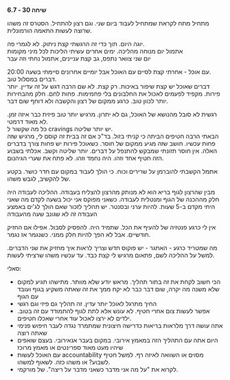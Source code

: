 **שיחה 30 \- 6.7**

מתחיל מתח לקראת שמתחיל לעבוד ביום שני. וגם רצון להתחיל. הסטרס זה משהו שרוצה לעשות התאמה הורמונלית.

יוגה היום. תוך כדי זה הרגשתי קצת ניתוק. לא לגמרי פה.   
אתמול יום מנוחה מהליכה. ימים אחרים עשיתי הליכות לכל מיני מקומות  
יום שני צוואר נתפס, גב קצת עניינים, אתמול נחתי וזה עבר

עם אוכל \- אחרתי קצת לסיים עם האוכל אבל יומיים אחרונים סיימתי בשעה 20:00.   
דברים במסלול טוב.   
דברים שאוכל יש קצת שיפור באיכות. רק קצת. לא שם הרבה דגש על זה עדיין. יותר פירות. מקפיד לפעמים לאכול את החלבונים בלי פחמימות. פחות לחם. חלק מהבחירות יותר לכוון טוב. כרגע ממקום של רצון והקשבה ולא דוחף שום דבר. 

רגשית לא סובל מהנושא של האוכל, גם לא יתרון. מרגיש יותר טוב פיזית כבר איזה זמן. לא מאוד דרמטי.   
כל מה שקשור ל cravings יש יותר שליטה.   
הבאתי הרבה חטיפים הביתה כי קניתי בזול. בד"כ אם זה בבית זה קוסם לי, מרגיש שזה פחות עכשיו. חושב שזה מגיע ממקום של חוסר. כשאוכל פירות יש פחות צורך בדברים האלה. אין חוסר תזונתי שמבקש להתנפל על דברים. יותר שליטה וקשב. אכלתי בשבוע הזה חטיף אחד וזהו. היה נחמד וזהו. לא פתח את שערי הגיהנום. 

אתמל הקשבתי להוברמן על שרירים וכוח. כי הולך לעבוד במקום עם חדר כושר. בקטע של להקשיב, לגבש משהו. 

מבין שהרצון לגוף בריא הוא לא מנותק מהרצון להצליח בעבודה. ההליכה לעבודה היה חלק מההכנה של הגוף ומנטלית לעבודה. כשאני מפוקס אני יכול בשעה לקדם מה שאני היתי מקדם ב-5 שעות. להיות ערני ובסנטר. יש תהליך לזכור שאם הולך לג'ים באמצע העבודה זה לא שגונב שעה מהעבודה

אין לי כרגע פנטזיה של להעיף את הכל. שתמיד היה. להפסיק לסבול. אפילו אם החזיק חודשיים. אבל לא הפך להיות חלק ממני. כשנגמר אז נגמר. 

מה שמטריד כרגע \- האתגר \- יש פוקוס חדש וצריך לראות איך מחזיק את שני הדברים. למשל על ההליכה לשם, פתאום מרגיש לי קצת כבד. עד עכשיו משהו שרציתי לעשות. 

סאלי:

* הכי חשוב לקחת את זה בתור תהליך. מראש יודע שלא מוותר. מתישהו תגיע למקום שלא משנה מה יקרה, שום דבר כבר לא יקח ממך את זה שאתה משקיע בגוף ועובד עם הגוף  
* החיך מתרגל לאוכל יותר עדין. זה תהליך גם פיזי וגם רגשי  
* אפשר לעשות צום אחרי חטיף. לא עונש אלא לתת לגוף להתמודד עם זה בטוב. ילדים לא ירצו לאכול עוד אחרי שאכלו חטיפים.  
* אתה עושה דרך מלראות בריאות כדרישה חיצונית שמתמרד נגדה לעבר חיפוש פנימי שאתה רוצה  
* היום אתה עם התהליך הזה במאמץ אירובי. במקום בעבר אנאירובי. בעצם שואפים שיהיו מעט מאוד ספרינטים או מאמץ מרוכז  
* עם האוכל לעשות accountability מסוים או השוואה לאיזה רף. למשל חטיף לשבוע? או משהו כזה. לשאוף למשהו.   
* לקרוא את "על מה אני מדבר כשאני מדבר על ריצה". של מורקמי.

